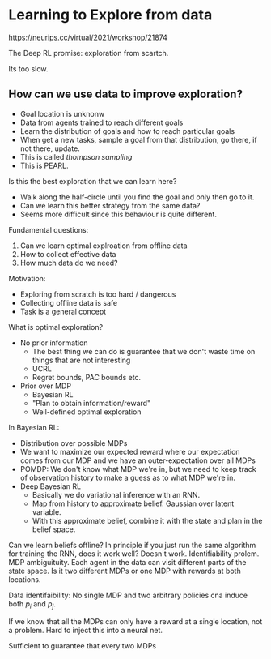 # Learning to Explore from data

https://neurips.cc/virtual/2021/workshop/21874

The Deep RL promise: exploration from scartch.

Its too slow.

## How can we use data to improve exploration?

 - Goal location is unknonw
 - Data from agents trained to reach different goals
 - Learn the distribution of goals and how to reach particular goals
 - When get a new tasks, sample a goal from that distribution, go there, if not there, update.
 - This is called *thompson sampling*
 - This is PEARL.


Is this the best exploration that we can learn here?

 - Walk along the half-circle until you find the goal and only then go to it.
 - Can we learn this better strategy from the same data?
 - Seems more difficult since this behaviour is quite different.


Fundamental questions:
1. Can we learn optimal explroation from offline data
2. How to collect effective data
3. How much data do we need?

Motivation:
 - Exploring from scratch is too hard / dangerous
 - Collecting offline data is safe
 - Task is a general concept


What is optimal exploration?
- No prior information
	- The best thing we can do is guarantee that we don't waste time on things that are not interesting
	- UCRL
	- Regret bounds, PAC bounds etc.
- Prior over MDP
	- Bayesian RL
	- "Plan to obtain information/reward"
	- Well-defined optimal exploration



In Bayesian RL:
 - Distribution over possible MDPs
 - We want to maximize our expected reward where our expectation comes from our MDP and we have an outer-expectation over all MDPs
 - POMDP: We don't know what MDP we're in, but we need to keep track of observation history to make a guess as to what MDP we're in.
 - Deep Bayesian RL
	 - Basically we do variational inference with an RNN.
	 - Map from history to approximate belief. Gaussian over latent variable.
	 - With this approximate belief, combine it with the state and plan in the belief space.


Can we learn beliefs offline? In principle if you just run the same algorithm for training the RNN, does it work well? Doesn't work. Identifiability prolem. MDP ambiguituity. Each agent in the data can visit different parts of the state space. Is it two different MDPs or one MDP with rewards at both locations.

Data identifaibility: No single MDP and two arbitrary policies cna induce both $p_i$ and $p_j$.

If we know that all the MDPs can only have a reward at a single location, not a problem. Hard to inject this into a neural net.

Sufficient to guarantee that every two MDPs 